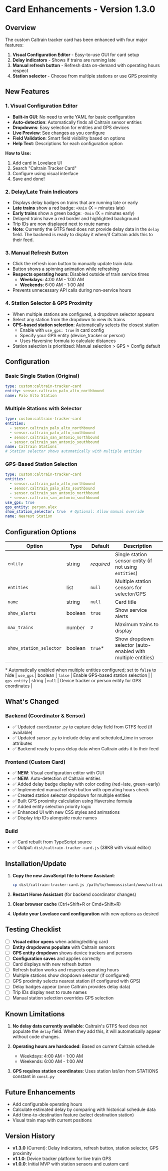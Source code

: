 # Card Enhancements - Version 1.3.0

## Overview
The custom Caltrain tracker card has been enhanced with four major features:
1. **Visual Configuration Editor** - Easy-to-use GUI for card setup
2. **Delay indicators** - Shows if trains are running late
3. **Manual refresh button** - Refresh data on-demand with operating hours respect
4. **Station selector** - Choose from multiple stations or use GPS proximity

## New Features

### 1. Visual Configuration Editor
- **Built-in GUI**: No need to write YAML for basic configuration
- **Auto-detection**: Automatically finds all Caltrain sensor entities
- **Dropdowns**: Easy selection for entities and GPS devices
- **Live Preview**: See changes as you configure
- **Field Validation**: Smart field visibility based on options
- **Help Text**: Descriptions for each configuration option

**How to Use:**
1. Add card in Lovelace UI
2. Search "Caltrain Tracker Card"
3. Configure using visual interface
4. Save and done!

### 2. Delay/Late Train Indicators
- Displays delay badges on trains that are running late or early
- **Late trains** show a red badge: `+Xmin` (X = minutes late)
- **Early trains** show a green badge: `-Xmin` (X = minutes early)
- Delayed trains have a red border and highlighted background
- Trip IDs are now displayed next to route names
- **Note**: Currently the GTFS feed does not provide delay data in the `delay` field. The backend is ready to display it when/if Caltrain adds this to their feed.

### 3. Manual Refresh Button
- Click the refresh icon button to manually update train data
- Button shows a spinning animation while refreshing
- **Respects operating hours**: Disabled outside of train service times
  - **Weekdays**: 4:00 AM - 1:00 AM
  - **Weekends**: 6:00 AM - 1:00 AM
- Prevents unnecessary API calls during non-service hours

### 4. Station Selector & GPS Proximity
- When multiple stations are configured, a dropdown selector appears
- Select any station from the dropdown to view its trains
- **GPS-based station selection**: Automatically selects the closest station
  - Enable with `use_gps: true` in card config
  - Specify your GPS entity (device_tracker or person)
  - Uses Haversine formula to calculate distances
- Station selection is prioritized: Manual selection > GPS > Config default

## Configuration

### Basic Single Station (Original)
```yaml
type: custom:caltrain-tracker-card
entity: sensor.caltrain_palo_alto_northbound
name: Palo Alto Station
```

### Multiple Stations with Selector
```yaml
type: custom:caltrain-tracker-card
entities:
  - sensor.caltrain_palo_alto_northbound
  - sensor.caltrain_palo_alto_southbound
  - sensor.caltrain_san_antonio_northbound
  - sensor.caltrain_san_antonio_southbound
name: Caltrain Stations
# Station selector shows automatically with multiple entities
```

### GPS-Based Station Selection
```yaml
type: custom:caltrain-tracker-card
entities:
  - sensor.caltrain_palo_alto_northbound
  - sensor.caltrain_palo_alto_southbound
  - sensor.caltrain_san_antonio_northbound
  - sensor.caltrain_san_antonio_southbound
use_gps: true
gps_entity: person.alex
show_station_selector: true  # Optional: Allow manual override
name: Nearest Station
```

## Configuration Options

| Option | Type | Default | Description |
|--------|------|---------|-------------|
| `entity` | string | *required* | Single station sensor entity (if not using `entities`) |
| `entities` | list | `null` | Multiple station sensors for selector/GPS |
| `name` | string | `null` | Card title |
| `show_alerts` | boolean | `true` | Show service alerts |
| `max_trains` | number | `2` | Maximum trains to display |
| `show_station_selector` | boolean | `true`* | Show dropdown selector (auto-enabled with multiple entities) |

\* Automatically enabled when multiple entities configured; set to `false` to hide
| `use_gps` | boolean | `false` | Enable GPS-based station selection |
| `gps_entity` | string | `null` | Device tracker or person entity for GPS coordinates |

## What's Changed

### Backend (Coordinator & Sensor)
- ✅ Updated `coordinator.py` to capture delay field from GTFS feed (if available)
- ✅ Updated `sensor.py` to include delay and scheduled_time in sensor attributes
- ✅ Backend ready to pass delay data when Caltrain adds it to their feed

### Frontend (Custom Card)
- ✅ **NEW**: Visual configuration editor with GUI
- ✅ **NEW**: Auto-detection of Caltrain entities
- ✅ Added delay badge display with color coding (red=late, green=early)
- ✅ Implemented manual refresh button with operating hours check
- ✅ Created station selector dropdown for multiple entities
- ✅ Built GPS proximity calculation using Haversine formula
- ✅ Added entity selection priority logic
- ✅ Enhanced UI with new CSS styles and animations
- ✅ Display trip IDs alongside route names

### Build
- ✅ Card rebuilt from TypeScript source
- ✅ Output: `dist/caltrain-tracker-card.js` (38KB with visual editor)

## Installation/Update

1. **Copy the new JavaScript file to Home Assistant**:
   ```bash
   cp dist/caltrain-tracker-card.js /path/to/homeassistant/www/caltrain-tracker-card.js
   ```

2. **Restart Home Assistant** (for backend coordinator changes)

3. **Clear browser cache** (Ctrl+Shift+R or Cmd+Shift+R)

4. **Update your Lovelace card configuration** with new options as desired

## Testing Checklist

- [ ] **Visual editor opens** when adding/editing card
- [ ] **Entity dropdowns populate** with Caltrain sensors
- [ ] **GPS entity dropdown** shows device trackers and persons
- [ ] **Configuration saves** and applies correctly
- [ ] Card displays with new refresh button
- [ ] Refresh button works and respects operating hours
- [ ] Multiple stations show dropdown selector (if configured)
- [ ] GPS proximity selects nearest station (if configured with GPS)
- [ ] Delay badges appear (once Caltrain provides delay data)
- [ ] Trip IDs display next to route names
- [ ] Manual station selection overrides GPS selection

## Known Limitations

1. **No delay data currently available**: Caltrain's GTFS feed does not populate the `delay` field. When they add this, it will automatically appear without code changes.

2. **Operating hours are hardcoded**: Based on current Caltrain schedule
   - Weekdays: 4:00 AM - 1:00 AM
   - Weekends: 6:00 AM - 1:00 AM

3. **GPS requires station coordinates**: Uses station lat/lon from STATIONS constant in `const.py`

## Future Enhancements

- Add configurable operating hours
- Calculate estimated delay by comparing with historical schedule data
- Add time-to-destination feature (select destination station)
- Visual train map with current positions

## Version History

- **v1.3.0** (Current): Delay indicators, refresh button, station selector, GPS proximity
- **v1.1.0**: Device tracker platform for live train GPS
- **v1.0.0**: Initial MVP with station sensors and custom card

